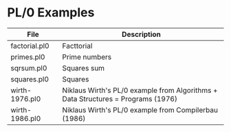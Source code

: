 # PL/0 Examples 
|File          |Description                                                                     |
|--------------|--------------------------------------------------------------------------------|
|factorial.pl0 |Facttorial                                                                      |
|primes.pl0    |Prime numbers                                                                   |
|sqrsum.pl0    |Squares sum                                                                     |
|squares.pl0   |Squares                                                                         |
|wirth-1976.pl0|Niklaus Wirth's PL/0 example from Algorithms + Data Structures = Programs (1976)|
|wirth-1986.pl0|Niklaus Wirth's PL/0 example from Compilerbau (1986)                            |
